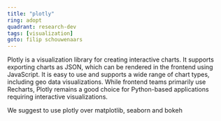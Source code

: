 ```yaml
---
title: "plotly"
ring: adopt
quadrant: research-dev
tags: [visualization]
goto: filip schouwenaars
---
```


Plotly is a visualization library for creating interactive charts. It supports exporting charts as JSON, which can be rendered in the frontend using JavaScript. It is easy to use and supports a wide range of chart types, including geo data visualizations. While frontend teams primarily use Recharts, Plotly remains a good choice for Python-based applications requiring interactive visualizations.

We suggest to use plotly over matplotlib, seaborn and bokeh

